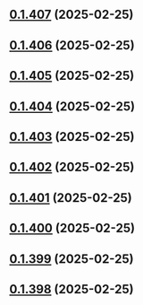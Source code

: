 ## [0.1.407](https://github.com/binary-braids/terraform-oracle/compare/v0.1.406...v0.1.407) (2025-02-25)



## [0.1.406](https://github.com/binary-braids/terraform-oracle/compare/v0.1.405...v0.1.406) (2025-02-25)



## [0.1.405](https://github.com/binary-braids/terraform-oracle/compare/v0.1.404...v0.1.405) (2025-02-25)



## [0.1.404](https://github.com/binary-braids/terraform-oracle/compare/v0.1.403...v0.1.404) (2025-02-25)



## [0.1.403](https://github.com/binary-braids/terraform-oracle/compare/v0.1.402...v0.1.403) (2025-02-25)



## [0.1.402](https://github.com/binary-braids/terraform-oracle/compare/v0.1.401...v0.1.402) (2025-02-25)



## [0.1.401](https://github.com/binary-braids/terraform-oracle/compare/v0.1.400...v0.1.401) (2025-02-25)



## [0.1.400](https://github.com/binary-braids/terraform-oracle/compare/v0.1.399...v0.1.400) (2025-02-25)



## [0.1.399](https://github.com/binary-braids/terraform-oracle/compare/v0.1.398...v0.1.399) (2025-02-25)



## [0.1.398](https://github.com/binary-braids/terraform-oracle/compare/v0.1.397...v0.1.398) (2025-02-25)



